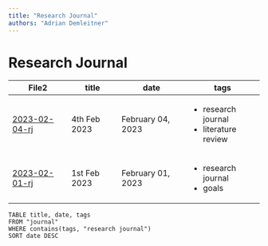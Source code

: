 ```yaml
---
title: "Research Journal"
authors: "Adrian Demleitner"
---
```

# Research Journal
<table class="dataview table-view-table"><thead class="table-view-thead"><tr class="table-view-tr-header"><th class="table-view-th"><span>File</span><span class="dataview small-text">2</span></th><th class="table-view-th"><span>title</span></th><th class="table-view-th"><span>date</span></th><th class="table-view-th"><span>tags</span></th></tr></thead><tbody class="table-view-tbody"><tr><td><span><a aria-label-position="top" aria-label="journal/2023-02-04-rj.md" data-href="journal/2023-02-04-rj.md" href="journal/2023-02-04-rj.md" class="internal-link" target="_blank" rel="noopener">2023-02-04-rj</a></span></td><td><span>4th Feb 2023</span></td><td>February 04, 2023</td><td><ul class="dataview dataview-ul dataview-result-list-ul"><li class="dataview-result-list-li"><span>research journal</span></li><li class="dataview-result-list-li"><span>literature review</span></li></ul></td></tr><tr><td><span><a aria-label-position="top" aria-label="journal/2023-02-01-rj.md" data-href="journal/2023-02-01-rj.md" href="journal/2023-02-01-rj.md" class="internal-link" target="_blank" rel="noopener">2023-02-01-rj</a></span></td><td><span>1st Feb 2023</span></td><td>February 01, 2023</td><td><ul class="dataview dataview-ul dataview-result-list-ul"><li class="dataview-result-list-li"><span>research journal</span></li><li class="dataview-result-list-li"><span>goals</span></li></ul></td></tr></tbody></table>

```dataview
TABLE title, date, tags
FROM "journal"
WHERE contains(tags, "research journal")
SORT date DESC
```
